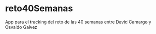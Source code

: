 # reto40Semanas
App para el tracking del reto de las 40 semanas entre David Camargo y Osvaldo Galvez
